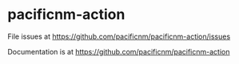 # pacificnm-action

File issues at https://github.com/pacificnm/pacificnm-action/issues

Documentation is at https://github.com/pacificnm/pacificnm-action
